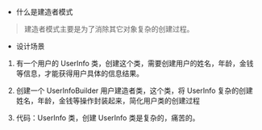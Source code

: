 - 什么是建造者模式
> 建造者模式主要是为了消除其它对象复杂的创建过程。

- 设计场景

1. 有一个用户的 UserInfo 类，创建这个类，需要创建用户的姓名，年龄，金钱等信息，才能获得用户具体的信息结果。

2. 创建一个 UserInfoBuilder 用户建造者类，这个类，将 UserInfo 复杂的创建姓名，年龄，金钱等操作封装起来，简化用户类的创建过程

3. 代码：UserInfo 类，创建 UserInfo 类是复杂的，痛苦的。